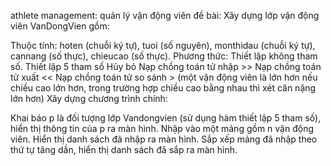 athlete management: quản lý vận động viên
đề bài:
Xây dựng lớp vận động viên VanDongVien gồm:

Thuộc tính: hoten (chuỗi ký tự), tuoi (số nguyên), monthidau (chuỗi ký tự), cannang (số thực), chieucao (số thực).
Phương thức:
Thiết lập không tham số.
Thiết lập 5 tham số
Hủy bỏ
Nạp chồng toán tử nhập >>
Nạp chồng toán tử xuất <<
Nạp chồng toán tử so sánh > (một vận động viên là lớn hơn nếu chiều cao lớn hơn,
trong trường hợp chiều cao bằng nhau thì xét cân nặng lớn hơn)
Xây dựng chương trình chính:

Khai báo p là đối tượng lớp Vandongvien (sử dụng hàm thiết lập 5 tham số), hiển thị thông tin của p ra màn hình.
Nhập vào một mảng gồm n vận động viên.
Hiển thị danh sách đã nhập ra màn hình.
Sắp xếp mảng đã nhập theo thứ tự tăng dần, hiển thị danh sách đã sắp ra màn hình.